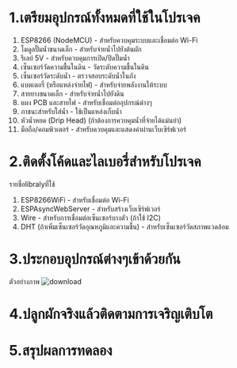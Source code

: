 # 1.เตรียมอุปกรณ์ทั้งหมดที่ใช้ในโปรเจค
1. ESP8266 (NodeMCU) - สำหรับควบคุมระบบและเชื่อมต่อ Wi-Fi
2. โมดูลปั๊มน้ำขนาดเล็ก - สำหรับจ่ายน้ำไปยังต้นผัก
3. รีเลย์ 5V - สำหรับควบคุมการเปิด/ปิดปั๊มน้ำ
4. เซ็นเซอร์วัดความชื้นในดิน - วัดระดับความชื้นในดิน
5. เซ็นเซอร์วัดระดับน้ำ - ตรวจสอบระดับน้ำในถัง
6. แบตเตอรี่ (หรือแหล่งจ่ายไฟ) - สำหรับจ่ายพลังงานให้ระบบ
7. สายยางขนาดเล็ก - สำหรับจ่ายน้ำไปยังดิน
8. แผง PCB และสายไฟ - สำหรับเชื่อมต่ออุปกรณ์ต่างๆ
9. ภาชนะสำหรับใส่น้ำ - ใช้เป็นแหล่งเก็บน้ำ
10. หัวน้ำหยด (Drip Head) (ถ้าต้องการควบคุมน้ำที่จ่ายได้แม่นยำ)
11. มือถือ/คอมพิวเตอร์ - สำหรับควบคุมและแสดงค่าผ่านเว็บเซิร์ฟเวอร์

# 2.ติดตั้งโค้ดและไลเบอรี่สำหรับโปรเจค
รายชื่อlibralyที่ใช้
1. ESP8266WiFi - สำหรับเชื่อมต่อ Wi-Fi
2. ESPAsyncWebServer - สำหรับสร้างเว็บเซิร์ฟเวอร์
3. Wire - สำหรับการเชื่อมต่อเซ็นเซอร์บางตัว (ถ้าใช้ I2C)
4. DHT (ถ้าเพิ่มเซ็นเซอร์วัดอุณหภูมิและความชื้น) - สำหรับเซ็นเซอร์วัดสภาพแวดล้อม

# 3.ประกอบอุุปกรณ์ต่างๆเข้าด้วยกัน
ตัวอย่างภาพ
![download](https://github.com/user-attachments/assets/b1a48ef8-2f44-4274-8488-8b27fb9d285f)


# 4.ปลูกผักจริงแล้วติดตามการเจริญเติบโต

# 5.สรุปผลการทดลอง
